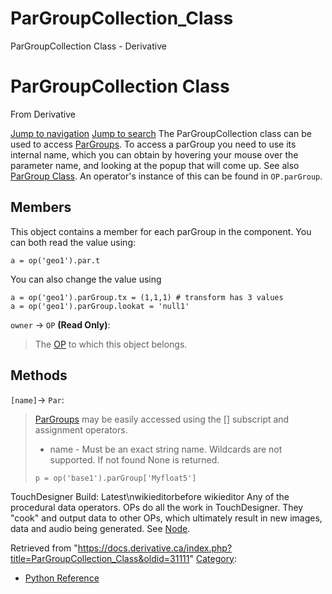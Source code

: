 

# ParGroupCollection_Class

ParGroupCollection Class - Derivative




# ParGroupCollection Class
From Derivative

[Jump to navigation](#mw-head)
[Jump to search](#searchInput)
The ParGroupCollection class can be used to access [ParGroups](ParGroup_Class.html "ParGroup Class"). To access a parGroup you need to use its internal name, which you can obtain by hovering your mouse over the parameter name, and looking at the popup that will come up. See also [ParGroup Class](ParGroup_Class.html "ParGroup Class"). An operator's instance of this can be found in `OP.parGroup`.
  

## Members
This object contains a member for each parGroup in the component. You can both read the value using:
```
a = op('geo1').par.t
```
You can also change the value using
```
a = op('geo1').parGroup.tx = (1,1,1) # transform has 3 values
a = op('geo1').parGroup.lookat = 'null1'
```
`owner` → `OP` **(Read Only)**:
> The [OP](OP_Class.html "OP Class") to which this object belongs.
## Methods
`[name]`→ `Par`:
> [ParGroups](ParGroup_Class.html "ParGroup Class") may be easily accessed using the [] subscript and assignment operators.
> 
> * name - Must be an exact string name. Wildcards are not supported. If not found None is returned.
> 
> ```
> p = op('base1').parGroup['Myfloat5']
> 
> ```
TouchDesigner Build: Latest\nwikieditorbefore wikieditor
Any of the procedural data operators. OPs do all the work in TouchDesigner. They "cook" and output data to other OPs, which ultimately result in new images, data and audio being generated. See [Node](Node.html "Node").

Retrieved from "<https://docs.derivative.ca/index.php?title=ParGroupCollection_Class&oldid=31111>"
[Category](Special_Categories.html "Special:Categories"):
* [Python Reference](Category_Python_Reference.html "Category:Python Reference")